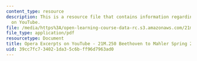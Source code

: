 ```yaml
---
content_type: resource
description: This is a resource file that contains information regarding opera excerpts
  on YouTube.
file: /media/https%3A/open-learning-course-data-rc.s3.amazonaws.com/21m-250-beethoven-to-mahler-spring-2014/39cc7fc734021da35c6bff96d7963ad0_MIT21M_250S14_Youtube.pdf
file_type: application/pdf
resourcetype: Document
title: Opera Excerpts on YouTube - 21M.250 Beethoven to Mahler Spring 2014
uid: 39cc7fc7-3402-1da3-5c6b-ff96d7963ad0
---
```

